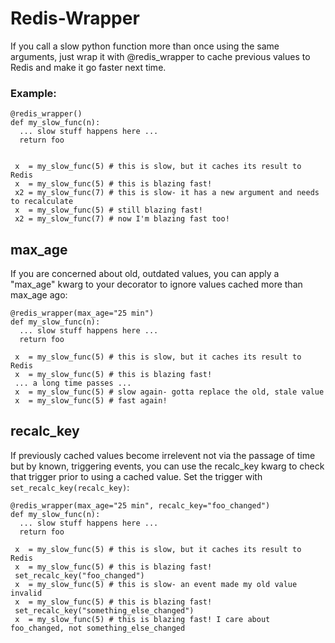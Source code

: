 # Redis-Wrapper
If you call a slow python function more than once using the same arguments, just wrap it with @redis_wrapper to cache previous values to Redis and make it go faster next time.

### Example:
~~~~
@redis_wrapper()
def my_slow_func(n):
  ... slow stuff happens here ...
  return foo
 

 x  = my_slow_func(5) # this is slow, but it caches its result to Redis
 x  = my_slow_func(5) # this is blazing fast!
 x2 = my_slow_func(7) # this is slow- it has a new argument and needs to recalculate
 x  = my_slow_func(5) # still blazing fast!
 x2 = my_slow_func(7) # now I'm blazing fast too!
~~~~

## max_age

If you are concerned about old, outdated values, you can apply a "max_age" kwarg to your decorator to ignore values cached more than max_age ago:

~~~~
@redis_wrapper(max_age="25 min")
def my_slow_func(n):
  ... slow stuff happens here ...
  return foo
  
 x  = my_slow_func(5) # this is slow, but it caches its result to Redis
 x  = my_slow_func(5) # this is blazing fast!
 ... a long time passes ...
 x  = my_slow_func(5) # slow again- gotta replace the old, stale value
 x  = my_slow_func(5) # fast again!
 ~~~~
 
## recalc_key

If previously cached values become irrelevent not via the passage of time but by known, triggering events, you can use the recalc_key kwarg to check that trigger prior to using a cached value. Set the trigger with `set_recalc_key(recalc_key)`:

~~~~
@redis_wrapper(max_age="25 min", recalc_key="foo_changed")
def my_slow_func(n):
  ... slow stuff happens here ...
  return foo
  
 x  = my_slow_func(5) # this is slow, but it caches its result to Redis
 x  = my_slow_func(5) # this is blazing fast!
 set_recalc_key("foo_changed")
 x  = my_slow_func(5) # this is slow- an event made my old value invalid
 x  = my_slow_func(5) # this is blazing fast!
 set_recalc_key("something_else_changed")
 x  = my_slow_func(5) # this is blazing fast! I care about foo_changed, not something_else_changed

 ~~~~


